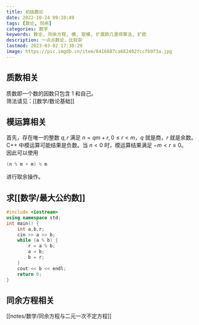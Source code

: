 ```yaml
---
title: 初级数论
date: 2022-10-24 09:10:49
tags: [数论, 同余]
categories: 数学
keywords: 数论, 同余方程, 模, 取模, 扩展欧几里得算法, 扩欧
description: 一点点数论，比较杂
lastmod: 2023-03-02 17:38:29
image: https://pic.imgdb.cn/item/6416687ca682492fccfb973a.jpg
---
```


## 质数相关

质数即一个数的因数只包含 $1$ 和自己。  
筛法请见：[[数学/数论基础]]


## 模运算相关

首先，存在唯一的整数 $q,r$ 满足 $n=qm+r, 0\leqslant r<m$，$q$ 就是商，$r$ 就是余数。    
C++ 中模运算可能结果是负数。当 $n<0$ 时，模运算结果满足 $-m<r \leqslant 0$。    
因此可以使用 

```C++
(n % m + m) % m
```

进行取余操作。

## 求[[数学/最大公约数]]


```C++
#include <iostream>
using namespace std;
int main() {
    int a,b,r;
    cin >> a >> b;
    while (a % b) {
        r = a % b;
        a = b;
        b = r;
    }
    cout << b << endl;
    return 0;
}
```

## 同余方程相关

[[notes/数学/同余方程与二元一次不定方程]]